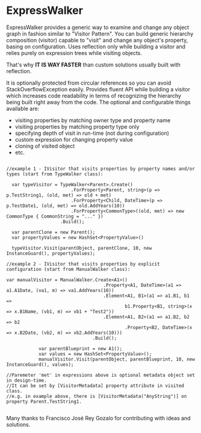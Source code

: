 # ExpressWalker
ExpressWalker provides a generic way to examine and change any object graph in fashion similar to "Visitor Pattern". You can build generic hierarchy composition (visitor) capable to "visit" and change any object's property, basing on configuration. Uses reflection only while building a visitor and relies purely on expression trees while visiting objects.

That's why **IT IS WAY FASTER** than custom solutions usually built with reflection.

It is optionally protected from circular references so you can avoid StackOverflowException easily.
Provides fluent API while building a visitor which increases code readability 
in terms of recognizing the hierarchy being built right away from the code.
The optional and configurable things available are:

- visiting properties by matching owner type and property name 
- visiting properties by matching property type only
- specifying depth of visit in run-time (not during configuration)
- custom expression for changing property value 
- cloning of visited object
- etc.

```

//example 1 - IVisitor that visits properties by property names and/or types (start from TypeWalker class):

  var typeVisitor = TypeWalker<Parent>.Create()
						.ForProperty<Parent, string>(p => p.TestString1, (old, met) => old + met)
						.ForProperty<Child, DateTime>(p => p.TestDate1, (old, met) => old.AddYears(10))
						.ForProperty<CommonType>((old, met) => new CommonType { CommonString = "..." })
					.Build();

  var parentClone = new Parent();
  var propertyValues = new HashSet<PropertyValue>()

  typeVisitor.Visit(parentObject, parentClone, 10, new InstanceGuard(), propertyValues); 
  
//example 2 - IVisitor that visits properties by explicit configuration (start from ManualWalker class):

var manualVisitor = ManualWalker.Create<A1>()
                                    .Property<A1, DateTime>(a1 => a1.A1Date, (va1, m) => va1.AddYears(10))
                                    .Element<A1, B1>(a1 => a1.B1, b1 =>
                                            b1.Property<B1, string>(x => x.B1Name, (vb1, m) => vb1 + "Test2"))
                                    .Element<A1, B2>(a1 => a1.B2, b2 => b2
                                            .Property<B2, DateTime>(x => x.B2Date, (vb2, m) => vb2.AddYears(10)))
                                .Build();

            var parentBlueprint = new A1();
            var values = new HashSet<PropertyValue>();
            manualVisitor.Visit(parentObject, parentBlueprint, 10, new InstanceGuard(), values);
			
//Paremeter 'met' in expressions above is optional metadata object set in design-time. 
//It can be set by [VisitorMetadata] property attribute in visited class.
//e.g. in example above, there is [VisitorMetadata("AnyString")] on property Parent.TestString1.
			
```

Many thanks to Francisco José Rey Gozalo for contributing with ideas and solutions.
